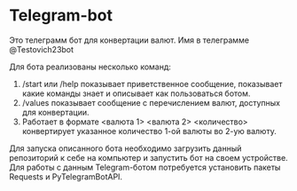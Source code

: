 # Telegram-bot
Это телеграмм бот для конвертации валют. Имя в телеграмме @Testovich23bot

Для бота реализованы несколько команд:

1. /start или /help показывает приветственное сообщение, показывает какие команды знает и описывает как пользоваться ботом.
2. /values показывает  сообщение с перечислением валют, доступных для конвертации.
3. Работает в формате <валюта 1> <валюта 2> <количество> конвертирует указанное количество 1-ой валюты во 2-ую валюту.

Для запуска описанного бота необходимо загрузить данный репозиторий к себе на компьютер и запустить бот на своем устройстве.
Для работы с данным Telegram-ботом потребуется установить пакеты Requests и PyTelegramBotAPI.

